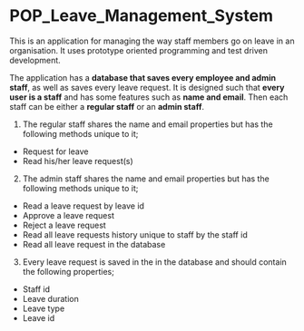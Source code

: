 # POP_Leave_Management_System
This is an application for managing the way staff members go on leave in an organisation. It uses prototype oriented programming and test driven development.

The application has a **database that saves every employee and admin staff**, as well as saves every leave request. It is designed such that **every user is a staff** and has some features such as **name and email**. Then each staff can be either a **regular staff** or an **admin staff**.  

1. The regular staff shares the name and email properties but has the following methods unique to it;
* Request for leave
* Read his/her leave request(s)

2. The admin staff shares the name and email properties but has the following methods unique to it;
* Read a leave request by leave id
* Approve a leave request
* Reject a leave request
* Read all leave requests history unique to staff by the staff id
* Read all leave request in the database

3. Every leave request is saved in the in the database and should contain the following properties;
* Staff id
* Leave duration
* Leave type
* Leave id

